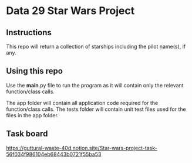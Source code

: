 # Data 29 Star Wars Project


## Instructions
This repo will return a collection of starships including the pilot name(s), if any.


## Using this repo
Use the __main__.py file to run the program as it will contain only the relevant function/class calls.

The app folder will contain all application code required for the function/class calls.
The tests folder will contain unit test files used for the files in the app folder.


## Task board
https://guttural-waste-40d.notion.site/Star-wars-project-task-56f034f986104eb68443b0721f55ba53
